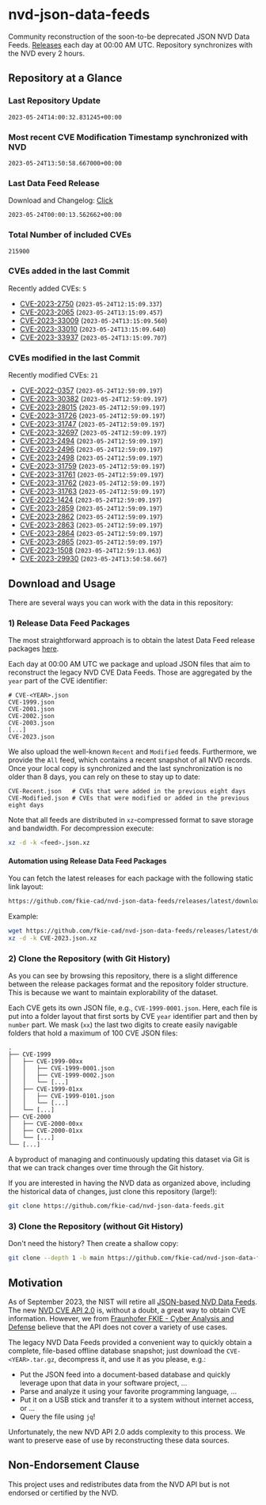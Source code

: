 # nvd-json-data-feeds

Community reconstruction of the soon-to-be deprecated JSON NVD Data Feeds. 
[Releases](https://github.com/fkie-cad/nvd-json-data-feeds/releases/latest) each day at 00:00 AM UTC.
Repository synchronizes with the NVD every 2 hours.

## Repository at a Glance

### Last Repository Update

```plain
2023-05-24T14:00:32.831245+00:00
```

### Most recent CVE Modification Timestamp synchronized with NVD

```plain
2023-05-24T13:50:58.667000+00:00
```

### Last Data Feed Release

Download and Changelog: [Click](https://github.com/fkie-cad/nvd-json-data-feeds/releases/latest)

```plain
2023-05-24T00:00:13.562662+00:00
```

### Total Number of included CVEs

```plain
215900
```

### CVEs added in the last Commit

Recently added CVEs: `5`

* [CVE-2023-2750](CVE-2023/CVE-2023-27xx/CVE-2023-2750.json) (`2023-05-24T12:15:09.337`)
* [CVE-2023-2065](CVE-2023/CVE-2023-20xx/CVE-2023-2065.json) (`2023-05-24T13:15:09.457`)
* [CVE-2023-33009](CVE-2023/CVE-2023-330xx/CVE-2023-33009.json) (`2023-05-24T13:15:09.560`)
* [CVE-2023-33010](CVE-2023/CVE-2023-330xx/CVE-2023-33010.json) (`2023-05-24T13:15:09.640`)
* [CVE-2023-33937](CVE-2023/CVE-2023-339xx/CVE-2023-33937.json) (`2023-05-24T13:15:09.707`)


### CVEs modified in the last Commit

Recently modified CVEs: `21`

* [CVE-2022-0357](CVE-2022/CVE-2022-03xx/CVE-2022-0357.json) (`2023-05-24T12:59:09.197`)
* [CVE-2023-30382](CVE-2023/CVE-2023-303xx/CVE-2023-30382.json) (`2023-05-24T12:59:09.197`)
* [CVE-2023-28015](CVE-2023/CVE-2023-280xx/CVE-2023-28015.json) (`2023-05-24T12:59:09.197`)
* [CVE-2023-31726](CVE-2023/CVE-2023-317xx/CVE-2023-31726.json) (`2023-05-24T12:59:09.197`)
* [CVE-2023-31747](CVE-2023/CVE-2023-317xx/CVE-2023-31747.json) (`2023-05-24T12:59:09.197`)
* [CVE-2023-32697](CVE-2023/CVE-2023-326xx/CVE-2023-32697.json) (`2023-05-24T12:59:09.197`)
* [CVE-2023-2494](CVE-2023/CVE-2023-24xx/CVE-2023-2494.json) (`2023-05-24T12:59:09.197`)
* [CVE-2023-2496](CVE-2023/CVE-2023-24xx/CVE-2023-2496.json) (`2023-05-24T12:59:09.197`)
* [CVE-2023-2498](CVE-2023/CVE-2023-24xx/CVE-2023-2498.json) (`2023-05-24T12:59:09.197`)
* [CVE-2023-31759](CVE-2023/CVE-2023-317xx/CVE-2023-31759.json) (`2023-05-24T12:59:09.197`)
* [CVE-2023-31761](CVE-2023/CVE-2023-317xx/CVE-2023-31761.json) (`2023-05-24T12:59:09.197`)
* [CVE-2023-31762](CVE-2023/CVE-2023-317xx/CVE-2023-31762.json) (`2023-05-24T12:59:09.197`)
* [CVE-2023-31763](CVE-2023/CVE-2023-317xx/CVE-2023-31763.json) (`2023-05-24T12:59:09.197`)
* [CVE-2023-1424](CVE-2023/CVE-2023-14xx/CVE-2023-1424.json) (`2023-05-24T12:59:09.197`)
* [CVE-2023-2859](CVE-2023/CVE-2023-28xx/CVE-2023-2859.json) (`2023-05-24T12:59:09.197`)
* [CVE-2023-2862](CVE-2023/CVE-2023-28xx/CVE-2023-2862.json) (`2023-05-24T12:59:09.197`)
* [CVE-2023-2863](CVE-2023/CVE-2023-28xx/CVE-2023-2863.json) (`2023-05-24T12:59:09.197`)
* [CVE-2023-2864](CVE-2023/CVE-2023-28xx/CVE-2023-2864.json) (`2023-05-24T12:59:09.197`)
* [CVE-2023-2865](CVE-2023/CVE-2023-28xx/CVE-2023-2865.json) (`2023-05-24T12:59:09.197`)
* [CVE-2023-1508](CVE-2023/CVE-2023-15xx/CVE-2023-1508.json) (`2023-05-24T12:59:13.063`)
* [CVE-2023-29930](CVE-2023/CVE-2023-299xx/CVE-2023-29930.json) (`2023-05-24T13:50:58.667`)


## Download and Usage

There are several ways you can work with the data in this repository:

### 1) Release Data Feed Packages

The most straightforward approach is to obtain the latest Data Feed release packages [here](https://github.com/fkie-cad/nvd-json-data-feeds/releases/latest).

Each day at 00:00 AM UTC we package and upload JSON files that aim to reconstruct the legacy NVD CVE Data Feeds.
Those are aggregated by the `year` part of the CVE identifier:

```
# CVE-<YEAR>.json
CVE-1999.json
CVE-2001.json
CVE-2002.json
CVE-2003.json
[...]
CVE-2023.json
```

We also upload the well-known `Recent` and `Modified` feeds.
Furthermore, we provide the `All` feed, which contains a recent snapshot of all NVD records.
Once your local copy is synchronized and the last synchronization is no older than 8 days, you can rely on these to stay up to date:

```plain
CVE-Recent.json   # CVEs that were added in the previous eight days
CVE-Modified.json # CVEs that were modified or added in the previous eight days
```

Note that all feeds are distributed in `xz`-compressed format to save storage and bandwidth.
For decompression execute:

```sh
xz -d -k <feed>.json.xz
```


#### Automation using Release Data Feed Packages

You can fetch the latest releases for each package with the following static link layout:

```sh
https://github.com/fkie-cad/nvd-json-data-feeds/releases/latest/download/CVE-<YEAR>.json.xz
```

Example:

```sh
wget https://github.com/fkie-cad/nvd-json-data-feeds/releases/latest/download/CVE-2023.json.xz
xz -d -k CVE-2023.json.xz
```

### 2) Clone the Repository (with Git History)

As you can see by browsing this repository, there is a slight difference between the release packages format and the repository folder structure.
This is because we want to maintain explorability of the dataset.

Each CVE gets its own JSON file, e.g., `CVE-1999-0001.json`.
Here, each file is put into a folder layout that first sorts by CVE `year` identifier part and then by `number` part.
We mask (`xx`) the last two digits to create easily navigable folders that hold a maximum of 100 CVE JSON files:

```plain
.
├── CVE-1999
│   ├── CVE-1999-00xx
│   │   ├── CVE-1999-0001.json
│   │   ├── CVE-1999-0002.json
│   │   └── [...]
│   ├── CVE-1999-01xx
│   │   ├── CVE-1999-0101.json
│   │   └── [...]
│   └── [...]
├── CVE-2000
│   ├── CVE-2000-00xx
│   ├── CVE-2000-01xx
│   └── [...]
└── [...]
```

A byproduct of managing and continuously updating this dataset via Git is that we can track changes over time through the Git history.

If you are interested in having the NVD data as organized above, including the historical data of changes, just clone this repository (large!):

```sh
git clone https://github.com/fkie-cad/nvd-json-data-feeds.git
```

### 3) Clone the Repository (without Git History)

Don't need the history? Then create a shallow copy:

```sh
git clone --depth 1 -b main https://github.com/fkie-cad/nvd-json-data-feeds.git
```

## Motivation

As of September 2023, the NIST will retire all [JSON-based NVD Data Feeds](https://nvd.nist.gov/vuln/data-feeds#divRetirementBanner-1).
The new [NVD CVE API 2.0](https://nvd.nist.gov/developers/vulnerabilities) is, without a doubt, a great way to obtain CVE information.
However, we from [Fraunhofer FKIE - Cyber Analysis and Defense](https://www.fkie.fraunhofer.de/en/departments/cad.html) believe that the API does not cover a variety of use cases.

The legacy NVD Data Feeds provided a convenient way to quickly obtain a complete, file-based offline database snapshot; just download the `CVE-<YEAR>.tar.gz`, decompress it, and use it as you please, e.g.:

* Put the JSON feed into a document-based database and quickly leverage upon that data in your software project, ...
* Parse and analyze it using your favorite programming language, ...
* Put it on a USB stick and transfer it to a system without internet access, or ...
* Query the file using `jq`!

Unfortunately, the new NVD API 2.0 adds complexity to this process.
We want to preserve ease of use by reconstructing these data sources.

## Non-Endorsement Clause

This project uses and redistributes data from the NVD API but is not endorsed or certified by the NVD.